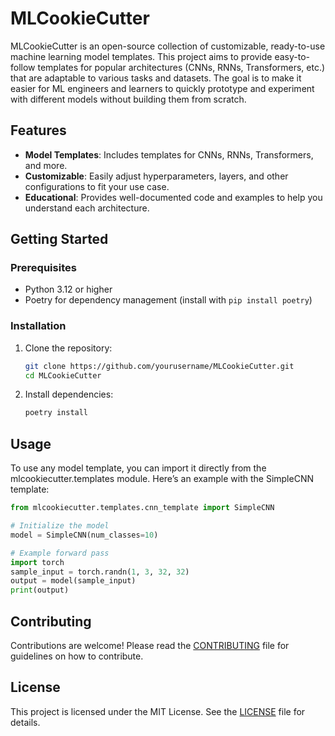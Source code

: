 # MLCookieCutter

MLCookieCutter is an open-source collection of customizable, ready-to-use machine learning model templates. This project aims to provide easy-to-follow templates for popular architectures (CNNs, RNNs, Transformers, etc.) that are adaptable to various tasks and datasets. The goal is to make it easier for ML engineers and learners to quickly prototype and experiment with different models without building them from scratch.

## Features
- **Model Templates**: Includes templates for CNNs, RNNs, Transformers, and more.
- **Customizable**: Easily adjust hyperparameters, layers, and other configurations to fit your use case.
- **Educational**: Provides well-documented code and examples to help you understand each architecture.

## Getting Started

### Prerequisites
- Python 3.12 or higher
- Poetry for dependency management (install with `pip install poetry`)

### Installation
1. Clone the repository:
   ```bash
   git clone https://github.com/yourusername/MLCookieCutter.git
   cd MLCookieCutter

2. Install dependencies:
    ```bash
    poetry install
    ```
## Usage
To use any model template, you can import it directly from the mlcookiecutter.templates module. Here’s an example with the SimpleCNN template:

```python
from mlcookiecutter.templates.cnn_template import SimpleCNN

# Initialize the model
model = SimpleCNN(num_classes=10)

# Example forward pass
import torch
sample_input = torch.randn(1, 3, 32, 32)
output = model(sample_input)
print(output)
```

## Contributing
Contributions are welcome! Please read the [CONTRIBUTING](./CONTRIBUTING.md) file for guidelines on how to contribute.

## License
This project is licensed under the MIT License. See the [LICENSE](./LICENSE) file for details.
